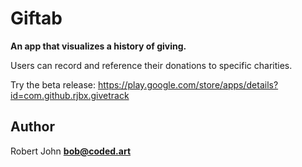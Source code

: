 # Giftab

**An app that visualizes a history of giving.**

Users can record and reference their donations to specific charities.

Try the beta release: https://play.google.com/store/apps/details?id=com.github.rjbx.givetrack

## Author

Robert John
**bob@coded.art**